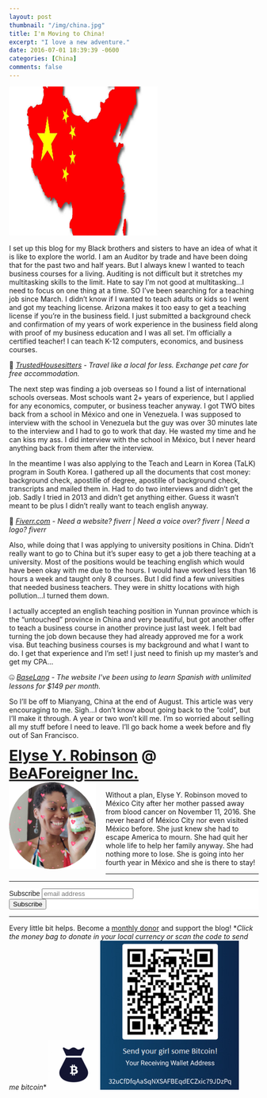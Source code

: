 ```yaml
---
layout: post
thumbnail: "/img/china.jpg"
title: I'm Moving to China!
excerpt: "I love a new adventure."
date: 2016-07-01 18:39:39 -0600
categories: [China]
comments: false
---
```


<img src="/img/china.jpg" width="300" height="300" alt="China">

I set up this blog for my Black brothers and sisters to have an idea of what it is like to explore the world. I am an Auditor by trade and have been doing that for the past two and half years. But I always knew I wanted to teach business courses for a living. Auditing is not difficult but it stretches my multitasking skills to the limit. Hate to say I’m not good at multitasking…I need to focus on one thing at a time. SO I’ve been searching for a teaching job since March. I didn’t know if I wanted to teach adults or kids so I went and got my teaching license. Arizona makes it too easy to get a teaching license if you’re in the business field. I just submitted a background check and confirmation of my years of work experience in the business field along with proof of my business education and I was all set. I’m officially a certified teacher! I can teach K-12 computers, economics, and business courses.

📆 <i><a href="https://www.awin1.com/awclick.php?gid=379678&mid=5759&awinaffid=323811&linkid=2562126&clickref=" target="_blank">TrustedHousesitters</a> - Travel like a local for less. Exchange pet care for free accommodation.</i><br>

The next step was finding a job overseas so I found a list of international schools overseas. Most schools want 2+ years of experience, but I applied for any economics, computer, or business teacher anyway. I got TWO bites back from a school in México and one in Venezuela. I was supposed to interview with the school in Venezuela but the guy was over 30 minutes late to the interview and I had to go to work that day. He wasted my time and he can kiss my ass. I did interview with the school in México, but I never heard anything back from them after the interview.

In the meantime I was also applying to the Teach and Learn in Korea (TaLK) program in South Korea. I gathered up all the documents that cost money: background check, apostille of degree, apostille of background check, transcripts and mailed them in. Had to do two interviews and didn’t get the job. Sadly I tried in 2013 and didn’t get anything either. Guess it wasn’t meant to be plus I didn’t really want to teach english anyway.

💎 <i><a href="https://www.awin1.com/awclick.php?gid=383744&mid=6288&awinaffid=323811&linkid=2587800&clickref=" target="_blank">Fiverr.com</a> - Need a website? fiverr | Need a voice over? fiverr | Need a logo? fiverr</i><br>

Also, while doing that I was applying to university positions in China. Didn’t really want to go to China but it’s super easy to get a job there teaching at a university. Most of the positions would be teaching english which would have been okay with me due to the hours. I would have worked less than 16 hours a week and taught only 8 courses. But I did find a few universities that needed business teachers. They were in shitty locations with high pollution…I turned them down.

I actually accepted an english teaching position in Yunnan province which is the “untouched” province in China and very beautiful, but got another offer to teach a business course in another province just last week. I felt bad turning the job down because they had already approved me for a work visa. But teaching business courses is my background and what I want to do. I get that experience and I’m set! I just need to finish up my master’s and get my CPA…

🤐 <i><a href="https://baselang.com/signup/?referral=me%40elyserobinson.com" target="_blank">BaseLang</a> - The website I've been using to learn Spanish with unlimited lessons for $149 per month.</i><br>

So I’ll be off to Mianyang, China at the end of August. This article was very encouraging to me. Sigh…I don’t know about going back to the “cold”, but I’ll make it through. A year or two won’t kill me. I’m so worried about selling all my stuff before I need to leave. I’ll go back home a week before and fly out of San Francisco.

<div style="font-size: 30px; font-weight: bold;"><a href="https://elyserobinson.com" target="_blank">Elyse Y. Robinson</a> @ <a href="https://www.beaforeigner.com" target="_blank">BeAForeigner Inc.</a></div>
<div style="float: left; padding: 0 20px 20px 0;"><img src="/img/me86.gif" width="175" height="175" alt="Elyse Y. Robinson"></div>
<br>
Without a plan, Elyse Y. Robinson moved to M&eacute;xico City after her mother passed away from blood cancer on November 11, 2016. She never heard of M&eacute;xico City nor even visited M&eacute;xico before. She just knew she had to escape America to mourn. She had quit her whole life to help her family anyway. She had nothing more to lose. She is going into her fourth year in M&eacute;xico and she is there to stay!

<hr>

<div class="sharethis-inline-share-buttons"></div>

<hr>

<!-- Begin Mailchimp Signup Form -->
<link href="//cdn-images.mailchimp.com/embedcode/horizontal-slim-10_7.css" rel="stylesheet" type="text/css">
<style type="text/css">
	#mc_embed_signup{background:#fff; clear:left; font:14px Helvetica,Arial,sans-serif; width:100%;}
	/* Add your own Mailchimp form style overrides in your site stylesheet or in this style block.
	   We recommend moving this block and the preceding CSS link to the HEAD of your HTML file. */
</style>
<div id="mc_embed_signup">
<form action="https://elyserobinson.us14.list-manage.com/subscribe/post?u=d8681ae8829338461cc453b4a&amp;id=f1fd37520f" method="post" id="mc-embedded-subscribe-form" name="mc-embedded-subscribe-form" class="validate" target="_blank" novalidate>
    <div id="mc_embed_signup_scroll">
	<label for="mce-EMAIL">Subscribe</label>
	<input type="email" value="" name="EMAIL" class="email" id="mce-EMAIL" placeholder="email address" required>
    <!-- real people should not fill this in and expect good things - do not remove this or risk form bot signups-->
    <div style="position: absolute; left: -5000px;" aria-hidden="true"><input type="text" name="b_d8681ae8829338461cc453b4a_f1fd37520f" tabindex="-1" value=""></div>
    <div class="clear"><input type="submit" value="Subscribe" name="subscribe" id="mc-embedded-subscribe" class="button"></div>
    </div>
</form>
</div>

<!--End mc_embed_signup-->

<hr>

<div class="text-align: center">
Every little bit helps. Become a <a href="https://liberapay.com/elyserobinson" target="_blank">monthly donor</a> and support the blog! *<i>Click the money bag to donate in your local currency or scan the code to send me bitcoin</i>*
<a href="https://liberapay.com/elyserobinson" target="_blank"><img src="/img/419_money_bag_BTC_solid.gif" width="100" height="100" alt="Love Elyse? Send some money!"></a>

<picture>
  <source srcset="/img/bitcoin.webp" type="image/webp">
  <source srcset="/img/bitcoin.jpeg" type="image/jpeg">
  <img src="/img/bitcoin.jpeg" width="280" height="300" alt="Love Elyse? Send some bitcoin!">
</picture>
</div>
